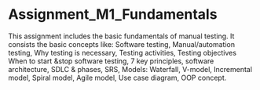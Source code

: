 # Assignment_M1_Fundamentals
This assignment includes the basic fundamentals of manual testing.
It consists the basic concepts like:
Software testing, Manual/automation testing, Why testing is necessary, Testing activities, Testing objectives When to start &stop software testing, 7 key principles, software architecture, SDLC & phases, SRS, Models:
Waterfall, V-model, Incremental model, Spiral model, Agile model, Use case diagram, OOP concept.
